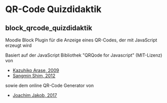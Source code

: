 # QR-Code Quizdidaktik
## block_qrcode_quizdidaktik

Moodle Block Plugin für die Anzeige eines QR-Codes, der mit JavaScript erzeugt wird

Basiert auf der JavaScript Bibliothek "QRQode for Javascript" (MIT-Lizenz) von
  * [Kazuhiko Arase, 2009](http://www.d-project.com/)
  * [Sangmin Shim, 2012](https://github.com/davidshimjs/qrcodejs)
  
sowie dem online QR-Code Generator von

  * [Joachim Jakob, 2017](https://quizdidaktik.de/qrcodegenerator-2.0/)
